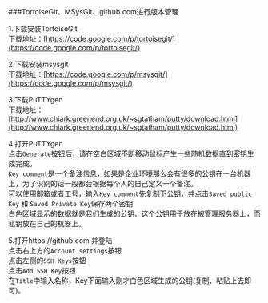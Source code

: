 ###TortoiseGit、MSysGit、github.com进行版本管理

1.下载安装TortoiseGit     
下载地址：[https://code.google.com/p/tortoisegit/](https://code.google.com/p/tortoisegit/)

2.下载安装msysgit   
下载地址：[https://code.google.com/p/msysgit/](https://code.google.com/p/msysgit/)

3.下载PuTTYgen    
下载地址：[http://www.chiark.greenend.org.uk/~sgtatham/putty/download.html](http://www.chiark.greenend.org.uk/~sgtatham/putty/download.html)

4.打开PuTTYgen    
点击`Generate`按钮后，请在空白区域不断移动鼠标产生一些随机数据直到密钥生成完成。      
`Key comment`是一个备注信息，如果是企业环境那么会有很多的公钥在一台机器上，为了识别的话一般都会根据每个人的自己定义一个备注。    
可以使用邮箱或者工号，输入`Key comment`先复制下公钥，并点击`Saved public Key` 和 `Saved Private Key`保存两个密钥    
白色区域显示的数据就是我们生成的公钥、这个公钥用于放在被管理服务器上，而私钥放在自己的机器上。    

5.打开https://github.com 并登陆     
点击右上方的`Account settings`按钮     
点击左侧的`SSH Keys`按钮    
点击`Add SSH Key`按钮   
在`Title`中输入名称，Key下面输入刚才白色区域生成的公钥(复制、粘贴上去即可)。    

